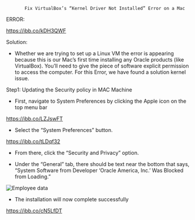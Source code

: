            Fix VirtualBox’s “Kernel Driver Not Installed” Error on a Mac


ERROR:
 
https://ibb.co/kDH3QWF

Solution:

-	Whether we are trying to set up a Linux VM the error is appearing because this is our Mac’s first time installing any Oracle products (like VirtualBox). You’ll need to give the piece of software explicit permission to access the computer. For this Error, we have found a solution kernel issue.


Step1: Updating the Security policy in MAC Machine

-	First, navigate to System Preferences by clicking the Apple icon on the top menu bar

 https://ibb.co/LZJswFT

-	Select the “System Preferences” button. 

https://ibb.co/tLDqf32

-	From there, click the “Security and Privacy” option.

-	Under the “General” tab, there should be text near the bottom that says, “System Software from Developer ‘Oracle America, Inc.’ Was Blocked from Loading.”


![Employee data](https://ibb.co/tLDqf32 "Employee Data title")
                       

-	The installation will now complete successfully

 https://ibb.co/cN5LfDT
